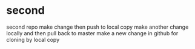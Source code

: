 # second
second repo
make change then push to local copy
make another change locally and then pull back to master
make a new change in github for cloning by local copy
